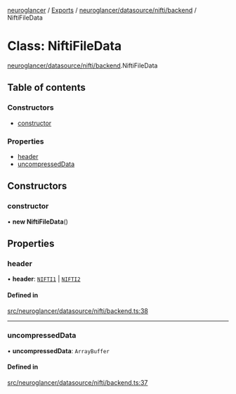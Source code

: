 [neuroglancer](../README.md) / [Exports](../modules.md) / [neuroglancer/datasource/nifti/backend](../modules/neuroglancer_datasource_nifti_backend.md) / NiftiFileData

# Class: NiftiFileData

[neuroglancer/datasource/nifti/backend](../modules/neuroglancer_datasource_nifti_backend.md).NiftiFileData

## Table of contents

### Constructors

- [constructor](neuroglancer_datasource_nifti_backend.NiftiFileData.md#constructor)

### Properties

- [header](neuroglancer_datasource_nifti_backend.NiftiFileData.md#header)
- [uncompressedData](neuroglancer_datasource_nifti_backend.NiftiFileData.md#uncompresseddata)

## Constructors

### constructor

• **new NiftiFileData**()

## Properties

### header

• **header**: [`NIFTI1`](neuroglancer_datasource_nifti_backend._internal_.NIFTI1.md) \| [`NIFTI2`](neuroglancer_datasource_nifti_backend._internal_.NIFTI2.md)

#### Defined in

[src/neuroglancer/datasource/nifti/backend.ts:38](https://github.com/ActiveBrainAtlas2/neuroglancer/blob/91617476/src/neuroglancer/datasource/nifti/backend.ts#L38)

___

### uncompressedData

• **uncompressedData**: `ArrayBuffer`

#### Defined in

[src/neuroglancer/datasource/nifti/backend.ts:37](https://github.com/ActiveBrainAtlas2/neuroglancer/blob/91617476/src/neuroglancer/datasource/nifti/backend.ts#L37)
